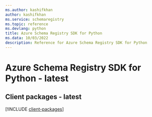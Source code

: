 ```yaml
---
ms.author: kashifkhan
author: kashifkhan
ms.service: schemaregistry
ms.topic: reference
ms.devlang: python
title: Azure Schema Registry SDK for Python
ms.data: 10/03/2022
description: Reference for Azure Schema Registry SDK for Python
---
```

# Azure Schema Registry SDK for Python - latest

## Client packages - latest
[!INCLUDE [client-packages](schema-registry-client-index.md)]